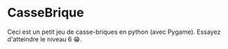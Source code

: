 # CasseBrique
 Ceci est un petit jeu de casse-briques en python (avec Pygame). Essayez d'atteindre le niveau 6 😁.
